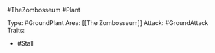 #TheZombosseum #Plant

Type: #GroundPlant 
Area: [[The Zombosseum]]
Attack: #GroundAttack 
Traits:
- #Stall